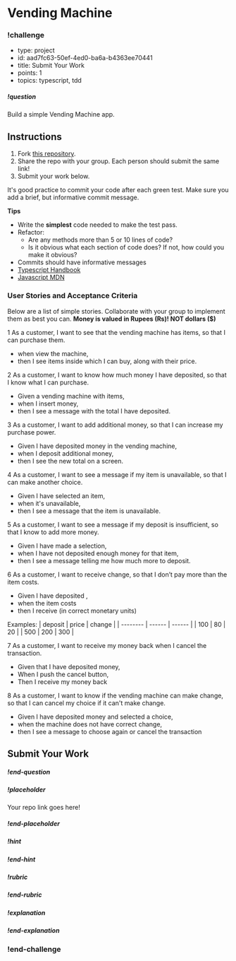 # Vending Machine
<!--BEGIN CHALLENGE-->

### !challenge

* type: project
* id: aad7fc63-50ef-4ed0-ba6a-b4363ee70441
* title: Submit Your Work
* points: 1
* topics: typescript, tdd

##### !question

Build a simple Vending Machine app. 

## Instructions

1. Fork [this repository](https://github.com/gSchool/vending-machine-ts).
1. Share the repo with your group. Each person should submit the same link!
1. Submit your work below.

It's good practice to commit your code after each green test. Make sure you add a brief, but informative commit message.

**Tips**

- Write the **simplest** code needed to make the test pass. 
- Refactor: 
    - Are any methods more than 5 or 10 lines of code?
    - Is it obvious what each section of code does? If not, how could you make it obvious?
- Commits should have informative messages
- [Typescript Handbook](https://www.typescriptlang.org/docs/handbook)
- [Javascript MDN](https://developer.mozilla.org/en-US/docs/Web/JavaScript/Reference/Functions/get)


### User Stories and Acceptance Criteria

Below are a list of simple stories. Collaborate with your group to implement them as best you can. **Money is valued in Rupees (Rs)! NOT dollars ($)**

1 As a customer, I want to see that the vending machine has items, so that I can purchase them.
- when view the machine,
- then I see items inside which I can buy, along with their price.

2 As a customer, I want to know how much money I have deposited, so that I know what I can purchase.
- Given a vending machine with items, 
- when I insert money, 
- then I see a message with the total I have deposited.

3 As a customer, I want to add additional money, so that I can increase my purchase power.
- Given I have deposited money in the vending machine,
- when I deposit additional money,
- then I see the new total on a screen. 

4 As a customer, I want to see a message if my item is unavailable, so that I can make another choice.
- Given I have selected an item, 
- when it's unavailable, 
- then I see a message that the item is unavailable.

5 As a customer, I want to see a message if my deposit is insufficient, so that I know to add more money.
- Given I have made a selection, 
- when I have not deposited enough money for that item, 
- then I see a message telling me how much more to deposit.

6 As a customer, I want to receive change, so that I don’t pay more than the item costs.
- Given I have deposited <deposit>, 
- when the item costs <price> 
- then I receive <change> (in correct monetary units)

Examples:
|  deposit |  price | change |
| -------- | ------ | ------ |
|    100   |   80   |   20   | 
|    500   |   200  |   300  | 

7 As a customer, I want to receive my money back when I cancel the transaction.
- Given that I have deposited money,
- When I push the cancel button,
- Then I receive my money back

8 As a customer, I want to know if the vending machine can make change, so that I can cancel my choice if it can't make change.
- Given I have deposited money and selected a choice, 
- when the machine does not have correct change, 
- then I see a message to choose again or cancel the transaction


## Submit Your Work 

##### !end-question

##### !placeholder

Your repo link goes here!

##### !end-placeholder

<!--optional-->
##### !hint

##### !end-hint

<!--optional, checkpoints only-->
##### !rubric

##### !end-rubric

<!--optional-->
##### !explanation

##### !end-explanation

### !end-challenge

<!--END CHALLENGE-->